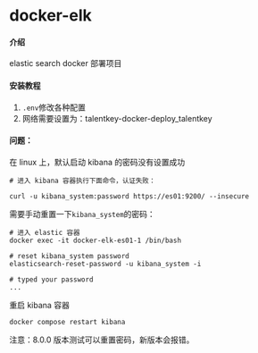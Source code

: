 # docker-elk

#### 介绍

elastic search docker 部署项目

#### 安装教程

1. `.env`修改各种配置
2. 网络需要设置为：talentkey-docker-deploy_talentkey

#### 问题：

在 linux 上，默认启动 kibana 的密码没有设置成功

```
# 进入 kibana 容器执行下面命令，认证失败：

curl -u kibana_system:password https://es01:9200/ --insecure
```

需要手动重置一下`kibana_system`的密码：

```
# 进入 elastic 容器
docker exec -it docker-elk-es01-1 /bin/bash

# reset kibana_system password
elasticsearch-reset-password -u kibana_system -i

# typed your password
...
```

重启 kibana 容器

```
docker compose restart kibana
```

注意：8.0.0 版本测试可以重置密码，新版本会报错。